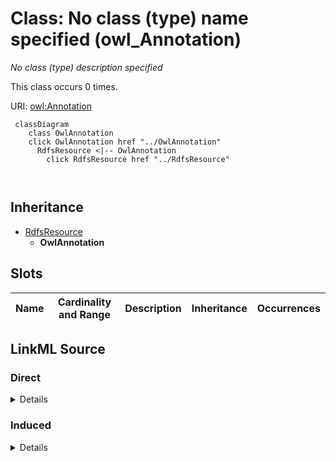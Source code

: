 

# Class: No class (type) name specified (owl_Annotation)


_No class (type) description specified_






This class occurs 0 times.


URI: [owl:Annotation](http://www.w3.org/2002/07/owl#Annotation)






```mermaid
 classDiagram
    class OwlAnnotation
    click OwlAnnotation href "../OwlAnnotation"
      RdfsResource <|-- OwlAnnotation
        click RdfsResource href "../RdfsResource"
      
      
```





## Inheritance
* [RdfsResource](../classes/RdfsResource.md)
    * **OwlAnnotation**



## Slots

| Name | Cardinality and Range | Description | Inheritance | Occurrences |
| ---  | --- | --- | --- | --- |














## LinkML Source

<!-- TODO: investigate https://stackoverflow.com/questions/37606292/how-to-create-tabbed-code-blocks-in-mkdocs-or-sphinx -->

### Direct

<details>

```yaml
name: owl_Annotation
conforms_to: No schema conformance document specified
annotations:
  count:
    tag: count
    value: 0
description: No class (type) description specified
title: No class (type) name specified
from_schema: spatial-kg
rank: 1000
is_a: rdfs_Resource
class_uri: owl:Annotation

```
</details>

### Induced

<details>

```yaml
name: owl_Annotation
conforms_to: No schema conformance document specified
annotations:
  count:
    tag: count
    value: 0
description: No class (type) description specified
title: No class (type) name specified
from_schema: spatial-kg
rank: 1000
is_a: rdfs_Resource
class_uri: owl:Annotation

```
</details>